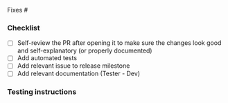 Fixes #

<!--
> [!WARNING]  
> This PR affects database migrations. See [migration testing instructions](https://specify.github.io/testing/pull_requests.html#prs-tagged-with-label-migration).
-->

### Checklist

- [ ] Self-review the PR after opening it to make sure the changes look good and
      self-explanatory (or properly documented)
- [ ] Add automated tests
- [ ] Add relevant issue to release milestone
- [ ] Add relevant documentation (Tester - Dev)

### Testing instructions

<!-- What are the steps to verify the fixes/changes in this PR? -->
<!-- Can part of that be replaced by automated tests? -->
